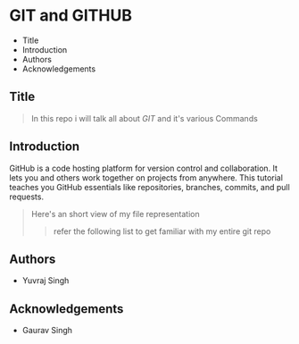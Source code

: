 # GIT and GITHUB
 
 - Title
 - Introduction 
 - Authors
 - Acknowledgements

## Title 

 > In this repo i will talk all about *GIT* and it's various Commands

## Introduction

GitHub is a code hosting platform for version control and collaboration. It lets you and others work together on projects from anywhere. This tutorial teaches you GitHub essentials like repositories, branches, commits, and pull requests.

> Here's an short view of my file representation 
> 
>> refer the following list to get familiar with my entire git repo

## Authors

 - Yuvraj Singh

## Acknowledgements

 - Gaurav Singh

